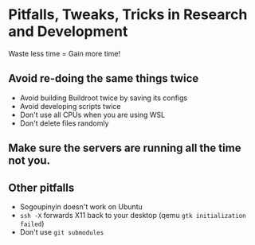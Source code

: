 # Pitfalls, Tweaks, Tricks in Research and Development

Waste less time = Gain more time!

## Avoid re-doing the same things twice

- Avoid building Buildroot twice by saving its configs
- Avoid developing scripts twice
- Don't use all CPUs when you are using WSL
- Don't delete files randomly

## Make sure the servers are running all the time not you.

## Other pitfalls

- Sogoupinyin doesn't work on Ubuntu
- `ssh -X` forwards X11 back to your desktop (qemu `gtk initialization failed`)
- Don't use `git submodules`